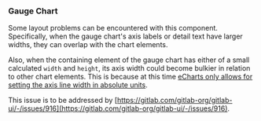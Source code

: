 ### Gauge Chart

Some layout problems can be encountered with this component. Specifically, when the gauge chart's
axis labels or detail text have larger widths, they can overlap with the chart elements.

Also, when the containing element of the gauge chart has either of a small calculated `width` and
`height`, its axis width could become bulkier in relation to other chart elements. This is because
at this time [eCharts only allows for setting the axis line width in absolute units](https://echarts.apache.org/en/option.html#series-gauge.axisLine.lineStyle.width).

This issue is to be addressed by [https://gitlab.com/gitlab-org/gitlab-ui/-/issues/916](https://gitlab.com/gitlab-org/gitlab-ui/-/issues/916).
